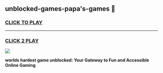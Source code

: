 
## unblocked-games-papa's-games 👋
<h3>
<a href="https://premium.freeplayer.one?title=unblocked-games-papa's-games&ref=14F">CLICK TO PLAY</a></h3>
<hr>

<h3>
<a href="https://premium.freeplayer.one?title=unblocked-games-papa's-games&ref=14F">CLICK 2 PLAY</a>
  
</h3>

<a href="https://premium.freeplayer.one?title=unblocked-games-papa's-games&ref=12F/"><img src="https://clearcache.store/games.png"></a>


**worlds hardest game unblocked: Your Gateway to Fun and Accessible Online Gaming**
